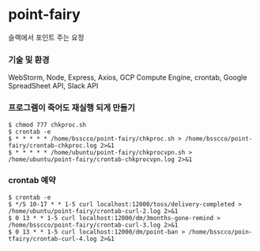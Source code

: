 # point-fairy
슬랙에서 포인트 주는 요정

### 기술 및 환경
WebStorm, Node, Express, Axios, GCP Compute Engine, crontab, Google SpreadSheet API, Slack API

### 프로그램이 죽어도 재실행 되게 만들기
```
$ chmod 777 chkproc.sh
$ crontab -e
$ * * * * * /home/bsscco/point-fairy/chkproc.sh > /home/bsscco/point-fairy/crontab-chkproc.log 2>&1
$ * * * * * /home/ubuntu/point-fairy/chkprocvpn.sh > /home/ubuntu/point-fairy/crontab-chkprocvpn.log 2>&1
```

### crontab 예약
```
$ crontab -e
$ */5 10-17 * * 1-5 curl localhost:12000/toss/delivery-completed > /home/ubuntu/point-fairy/crontab-curl-2.log 2>&1
$ 0 13 * * 1-5 curl localhost:12000/dm/3months-gone-remind > /home/bsscco/point-fairy/crontab-curl-3.log 2>&1
$ 0 13 * * 1-5 curl localhost:12000/dm/point-ban > /home/bsscco/poin-tfairy/crontab-curl-4.log 2>&1
```
